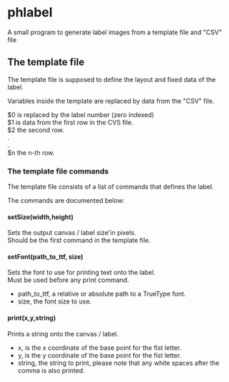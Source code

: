 # phlabel
A small program to generate label images from a template file and "CSV" file

## The template file

The template file is supposed to define the layout and fixed data of the label.

Variables inside the template are replaced by data from the "CSV" file.

$0 is replaced by the label number (zero indexed)   
$1 is data from the first row in the CVS file.   
$2 the second row.   
.   
.   
$n the n-th row.
### The template file commands
The template file consists of a list of commands that defines the label.

The commands are documented below:

#### setSize(width,height)
Sets the output canvas / label size'in pixels.   
Should be the first command in the template file.

#### setFont(path_to_ttf, size)
Sets the font to use for printing text onto the label.   
Must be used before any print command.

* path_to_ttf, a relative or absolute path to a TrueType font.
* size, the font size to use.

#### print(x,y,string)
Prints a string onto the canvas / label.

* x, is the x coordinate of the base point for the fist letter.
* y, is the y coordinate of the base point for the fist letter.
* string, the string to print, please note that any white spaces after the comma is also printed.